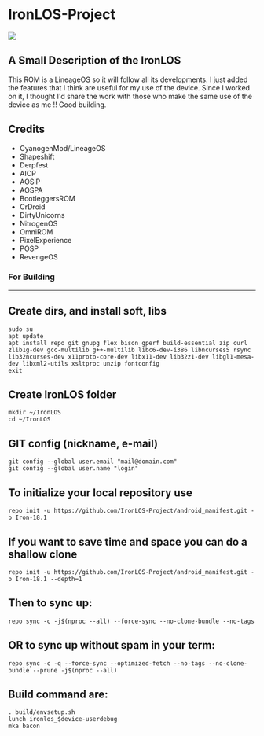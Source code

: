 # IronLOS-Project #

<img src="https://i.imgur.com/mqphme9.png">

A Small Description of the IronLOS
----------------------------------

This ROM is a LineageOS so it will follow all its developments.
I just added the features that I think are useful for my use of the device.
Since I worked on it, I thought I'd share the work with those who make the same use of the device as me !!
Good building.

Credits
-------

- CyanogenMod/LineageOS
- Shapeshift
- Derpfest
- AICP
- AOSiP
- AOSPA
- BootleggersROM
- CrDroid
- DirtyUnicorns
- NitrogenOS
- OmniROM
- PixelExperience
- POSP
- RevengeOS

### For Building
--------

Create dirs, and install soft, libs
-----------------------------------

    sudo su
    apt update
    apt install repo git gnupg flex bison gperf build-essential zip curl zlib1g-dev gcc-multilib g++-multilib libc6-dev-i386 libncurses5 rsync lib32ncurses-dev x11proto-core-dev libx11-dev lib32z1-dev libgl1-mesa-dev libxml2-utils xsltproc unzip fontconfig
    exit

Create IronLOS folder
----------------------------------

    mkdir ~/IronLOS
    cd ~/IronLOS

GIT config (nickname, e-mail)
-----------------------------

    git config --global user.email "mail@domain.com"
    git config --global user.name "login"

To initialize your local repository use
---------------------------------------

    repo init -u https://github.com/IronLOS-Project/android_manifest.git -b Iron-18.1

If you want to save time and space you can do a shallow clone
---------------------------------------

    repo init -u https://github.com/IronLOS-Project/android_manifest.git -b Iron-18.1 --depth=1
    
Then to sync up:
----------------

    repo sync -c -j$(nproc --all) --force-sync --no-clone-bundle --no-tags

OR to sync up without spam in your term:
----------------------------------------

    repo sync -c -q --force-sync --optimized-fetch --no-tags --no-clone-bundle --prune -j$(nproc --all)

Build command are:
------------------
    . build/envsetup.sh
    lunch ironlos_$device-userdebug
    mka bacon
